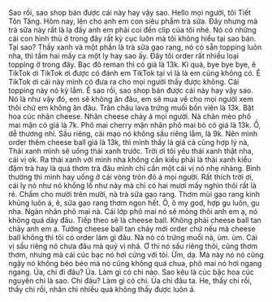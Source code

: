 Sao rồi, sao shop bán được cái này hay vậy sao. Hello mọi người, tôi Tiết Tôn Tăng. Hôm nay, lên cho anh em con siêu phẩm trà sữa. Đây nhưng mà trà sữa này rất là lạ đấy anh em phải coi đến clip của tôi nhé. Nó có những cái con hình thù ở trong đây rất kỳ cục luôn mà tôi không hiểu tại sao bán. Tại sao? Thấy xanh và một phần là trà sữa gạo rang, nó có sẵn topping luôn nha, thì tầm hai mấy ca một ly hay sao ấy. Đây tôi order rất nhiều loại topping ở trong đây. Bạc đô reman thì có giá là 13k. Kì quá, bye bye bye, ê TikTok ơi TikTok ơi được có đánh em TikTok tại vì là là em cũng không có. Ê TikTok ơi cái này mình có đưa ra cho mọi người thấy được không. Cái topping này nó kỳ lắm. Ê sao rồi, sao shop bán được cái này hay vậy sao. Nó là như vậy đó, em sẽ không ăn đâu, em sẽ mua về cho mọi người xem thôi chứ em không ăn đâu. Trân châu lava trứng muối bốn viên là 13k. Bật hoa cúc nhân cheese. Nhân cheese chảy á mọi người. Nà chân mèo phô mai mặn có giá là 7k. Phô mai cherry mặn nhân phô mai bò có giá là 13k. Ồ, dễ thương nhỉ. Sầu riêng, cái mạo nó không sầu riêng lắm, là 9k. Nên mình order thêm cheese ball giá là 13k, thì mình thấy là giá cả cũng hợp lý nà, Thái xanh mình sẽ uống thái xanh trước. Trời ơi tôi yêu thái xanh thật nha, cái vị ok. Ra thái xanh với mình nha không cần kiểu phải là thái xanh kiểu đậm trà hay là quá thơm trà đâu mình chỉ cần một cái vị nó nhẹ nhàng. Bình thường thì mình hay uống ở cái vòng tròn đỏ á mọi người. Rất thích trời ơi, cái ly nó như nó khổng lồ như này mà chỉ có hai mươi mấy nghìn thôi rất là rẻ. Chấm cho mười trên mười, nà trà sữa gạo rang. Thơm mùi gạo rang kinh khủng luôn á, ê, sữa gạo rang thơm ngon hết. Ô, ô my god, hợp gu luôn, gu nha. Ngàn nhân phô mai nà. Cái lớp phô mai nó sẽ mỏng thôi anh em ạ, nó không quá dày đâu. Tiếp theo sẽ là cheese ball. Không phải cheese ball tan chảy anh em ạ. Tưởng cheese ball tan chảy mới order chứ nếu mà cheese ball không thì tôi có order làm gì đâu. Nà nó có trứng muối nà, ùm. ùm. Cái vị sầu riêng nó chưa đâu mà quý vị nhá. Ơ thì nó sầu riêng thôi, cũng thơm thơm, nhưng mà cái cúc bạc nó hơi cứng với tôi. Ừm, dạ. Mà này nó nó cũng ngậy nó không béo béo mà nó cũng không quá chua, phô mai nó hơi ngang ngang. Ủa, chi đi đâu? Ủa. Làm gì có chi nào. Sao kêu là cúc bặc hoa cúc nguyên chi là sao. Chi đâu? Làm gì có chi. Ủa chi đâu ta. He, thấy chi rồi, thấy chi rồi, nhân chi nhiều quá không thấy được luôn á.